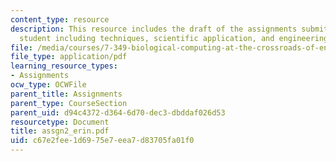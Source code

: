 ```yaml
---
content_type: resource
description: This resource includes the draft of the assignments submitted by the
  student including techniques, scientific application, and engineering application.
file: /media/courses/7-349-biological-computing-at-the-crossroads-of-engineering-and-science-spring-2005/c67e2fee1d6975e7eea7d83705fa01f0_assgn2_erin.pdf
file_type: application/pdf
learning_resource_types:
- Assignments
ocw_type: OCWFile
parent_title: Assignments
parent_type: CourseSection
parent_uid: d94c4372-d364-6d70-dec3-dbddaf026d53
resourcetype: Document
title: assgn2_erin.pdf
uid: c67e2fee-1d69-75e7-eea7-d83705fa01f0
---
```

